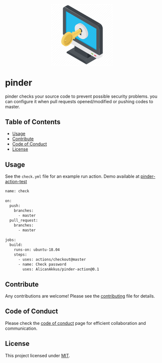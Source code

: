 <p align="center"><img src ="https://github.com/alicanakkus/pinder-action/blob/master/password.png" width="40%" align="center" alt="password"></p>

# pinder
pinder checks your source code to prevent possible security problems. you can configure it when pull requests opened/modified or pushing codes to master.

## Table of Contents
- [Usage](#usage)
- [Contribute](#contribute)  
- [Code of Conduct](#code-of-conduct)  
- [License](#license)  

## Usage

See the `check.yml` file for an example run action. Demo available at [pinder-action-test](https://github.com/AlicanAkkus/pinder-action-test)

```
name: check

on:
  push:
    branches:
      - master
  pull_request:
    branches:
      - master

jobs:
  build:
    runs-on: ubuntu-18.04
    steps:
      - uses: actions/checkout@master
      - name: Check password
        uses: AlicanAkkus/pinder-action@0.1

```

## Contribute

Any contributions are welcome! Please see the [contributing](CONTRIBUTING.md) file for details.

## Code of Conduct

Please check the [code of conduct](CODE_OF_CONDUCT.md) page for efficient collaboration and communication.

## License

This project licensed under [MIT](LICENSE).
